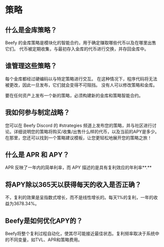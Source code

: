 # 策略

## 什么是金库策略？

Beefy 的金库策略是模块化的智能合约，用于确定赚取哪些代币以及在哪里出售它们。 代币被定期收集，与最初存入金库的代币进行交换，并存回金库中。

## **谁管理这些策略？**

每个金库都经过硬编码以与特定策略进行交互。 在这种情况下，程序代码将无法被更改，因此一旦发布，它们就会变得不可阻挡。 没有人可以修改策略和金库。

要在任何资产上发布一个新的策略，必须构建新的金库和策略智能合约。

## **我如何参与制定战略？**

您可以在 Beefy Discord 的 \#strategies 频道上发布您的策略，并与社区进行讨论。详细说明您的策略将购买/收集/出售什么样的代币，以及当前的APY是多少。在那里，您还可以找到一个策略建议模板，让您更轻松地展开您的策略之旅！

## **什么是 APR 和 APY？**

APR 反映了一年内的简单利率，而 APY 描述的是具有复利效应的年利率**.**

## **将APY除以365天以获得每天的收入是否正确？**

不，复利的效果是呈指数式增长，而不是线性增长的。每天1%的复利，一年的收益为3678.34%。

## **Beefy是如何优化APY的？**

Beefy将整个复利过程自动化，使其尽可能接近最佳状态。复利频率取决于系统中的不同变量，如TVL、APR和策略费用。

